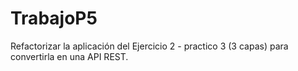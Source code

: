 # TrabajoP5
Refactorizar la aplicación del Ejercicio 2 - practico 3 (3 capas) para convertirla en una API REST.
